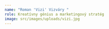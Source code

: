 ```yaml
---
name: "Roman 'Vizi' Vizváry "
role: Kreatívny génius a marketingový stratég
image: src/images/uploads/vizi.jpg
---
```

